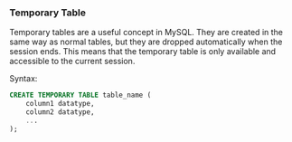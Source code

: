 ### Temporary Table

Temporary tables are a useful concept in MySQL. They are created in the same way as normal tables, but they are dropped automatically when the session ends. This means that the temporary table is only available and accessible to the current session.

Syntax:
```sql
CREATE TEMPORARY TABLE table_name (
    column1 datatype,
    column2 datatype,
    ...
);
```

